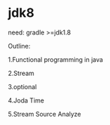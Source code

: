 # jdk8
need: gradle >=jdk1.8

Outline:

1.Functional programming in java

2.Stream

3.optional

4.Joda Time

5.Stream Source Analyze





